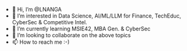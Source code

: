 - 👋 Hi, I’m @LNANGA
- 👀 I’m interested in Data Science, AI/ML/LLM for Finance, TechEduc, CyberSec & Competitive Intel.
- 🌱 I’m currently learning MSIE42, MBA Gen. & CyberSec
- 💞️ I’m looking to collaborate on the above topics
- 📫 How to reach me :-)

<!---
LNANGA/LNANGA is a ✨ special ✨ repository because its `README.md` (this file) appears on your GitHub profile.
You can click the Preview link to take a look at your changes.
--->
